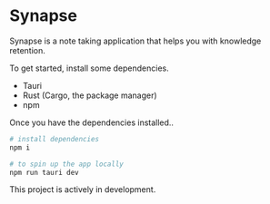 # Synapse

Synapse is a note taking application that helps you with knowledge retention.

To get started, install some dependencies.
- Tauri
- Rust (Cargo, the package manager)
- npm

Once you have the dependencies installed..

```bash
# install dependencies
npm i

# to spin up the app locally
npm run tauri dev
```

This project is actively in development.
